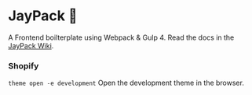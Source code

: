 # JayPack 🍾
A Frontend boilterplate using Webpack & Gulp 4. Read the docs in the [JayPack Wiki](https://github.com/JayBox325/JayPack/wiki).

### Shopify

`theme open -e development` Open the development theme in the browser.